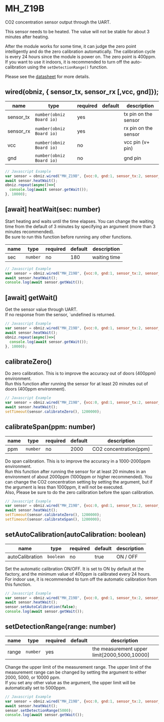 # MH_Z19B


CO2 concentration sensor output through the UART.

This sensor needs to be heated. The value will not be stable for about 3 minutes after heating.

After the module works for some time, it can judge the zero point intelligently and do the zero calibration
automatically. The calibration cycle is every 24 hours since the module is power on. The zero point is 400ppm. If you want to use it indoors, it is recommended to turn off the auto-calibration using the `setDetectionRange()` function.

Please see the [datasheet](https://www.winsen-sensor.com/d/files/infrared-gas-sensor/mh-z19b-co2-ver1_0.pdf) for more details.


## wired(obniz,  { sensor_tx, sensor_rx [,vcc, gnd]});

name | type | required | default | description
--- | --- | --- | --- | ---
sensor_tx | `number(obniz Board io)` | yes | &nbsp; | tx pin on the sensor
sensor_rx | `number(obniz Board io)` | yes | &nbsp; | rx pin on the sensor
vcc | `number(obniz Board io)` | no | &nbsp; | vcc pin (v+ pin)
gnd |`number(obniz Board io)` | no | &nbsp; | gnd pin

```Javascript
// Javascript Example
var sensor = obniz.wired("MH_Z19B", {vcc:0, gnd:1, sensor_tx:2, sensor_rx:3});
await sensor.heatWait();
obniz.repeat(async()=>{
  console.log(await sensor.getWait());
}, 10000);
```


## [await] heatWait(sec: number)
Start heating and waits until the time elapses. You can change the waiting time from the default of 3 minutes by specifying an argument (more than 3 minutes recommended).  
Be sure to run this function before running any other functions.

name | type | required | default | description
--- | --- | --- | --- | ---
sec | `number` | no | 180 | waiting time

```Javascript
// Javascript Example
var sensor = obniz.wired("MH_Z19B", {vcc:0, gnd:1, sensor_tx:2, sensor_rx:3});
await sensor.heatWait();
console.log(await sensor.getWait());
```

## [await] getWait()
Get the sensor value through UART.  
If no response from the sensor, `undefined is returned.

```Javascript
// Javascript Example
var sensor = obniz.wired("MH_Z19B", {vcc:0, gnd:1, sensor_tx:2, sensor_rx:3});
await sensor.heatWait();
obniz.repeat(async()=>{
  console.log(await sensor.getWait());
}, 10000);
```

## calibrateZero()
Do zero calibration. This is to improve the accuracy out of doors (400ppm) environment.  
Run this function after running the sensor for at least 20 minutes out of doors (400ppm environment).

```Javascript
// Javascript Example
var sensor = obniz.wired("MH_Z19B", {vcc:0, gnd:1, sensor_tx:2, sensor_rx:3});
await sensor.heatWait();
setTimeout(sensor.calibrateZero(), 1200000);
```

## calibrateSpan(ppm: number)

name | type | required | default | description
--- | --- | --- | --- | ---
ppm | `number` | no | 2000 | CO2 concentration(ppm)

Do span calibration. This is to improve the accuracy in a 1000-2000ppm environment.    
Run this function after running the sensor for at least 20 minutes in an environment of about 2000ppm (1000ppm or higher recommended). You can change the CO2 concentration setting by setting the argument, but if the argument is less than 1000ppm, it will not be executed.  
Also, Please be sure to do the zero calibration before the span calibration.

```Javascript
// Javascript Example
var sensor = obniz.wired("MH_Z19B", {vcc:0, gnd:1, sensor_tx:2, sensor_rx:3});
await sensor.heatWait();
setTimeout(sensor.calibrateZero(), 1200000);
setTimeout(sensor.calibrateSpan(), 1200000);
```

## setAutoCalibration(autoCalibration: boolean)

name | type | required | default | description
--- | --- | --- | --- | ---
autoCalibration | `boolean` | no | true | ON / OFF


Set the automatic calibration ON/OFF. It is set to ON by default at the factory, and the minimum value of 400ppm is calibrated every 24 hours.  
For indoor use, it is recommended to turn off the automatic calibration from this function.

```Javascript
// Javascript Example
var sensor = obniz.wired("MH_Z19B", {vcc:0, gnd:1, sensor_tx:2, sensor_rx:3});
await sensor.heatWait();
sensor.setAutoCalibration(false);
console.log(await sensor.getWait());
```

## setDetectionRange(range: number)

name | type | required | default | description
--- | --- | --- | --- | ---
range | `number` | yes | &nbsp; | the measurement upper limit[2000,5000,10000]

Change the upper limit of the measurement range. The upper limit of the measurement range can be changed by setting the argument to either 2000, 5000, or 10000 ppm.  
If you set any other value as the argument, the upper limit will be automatically set to 5000ppm.


```Javascript
// Javascript Example
var sensor = obniz.wired("MH_Z19B", {vcc:0, gnd:1, sensor_tx:2, sensor_rx:3});
await sensor.heatWait();
sensor.setDetectionRange(5000);
console.log(await sensor.getWait());
```

